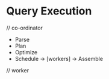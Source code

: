 # Query Execution

// co-ordinator

- Parse
- Plan
- Optimize
- Schedule -> [workers] -> Assemble

// worker


